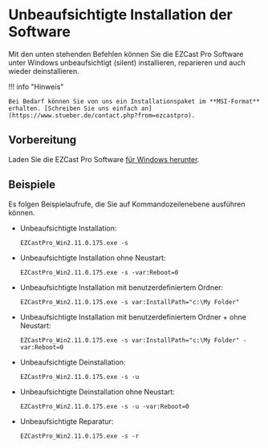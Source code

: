 # Unbeaufsichtigte Installation der Software

Mit den unten stehenden Befehlen können Sie die EZCast Pro Software unter Windows unbeaufsichtigt (silent) installieren, reparieren und auch wieder deinstallieren.

!!! info "Hinweis"

    Bei Bedarf können Sie von uns ein Installationspaket im **MSI-Format** erhalten. [Schreiben Sie uns einfach an](https://www.stueber.de/contact.php?from=ezcastpro).
	
## Vorbereitung

Laden Sie die EZCast Pro Software [für Windows herunter](https://ezcast-pro.com/download/ezcastpro-app/windows/).

## Beispiele

Es folgen Beispielaufrufe, die Sie auf Kommandozeilenebene ausführen können.

+ Unbeaufsichtigte Installation:
 
    ```
    EZCastPro_Win2.11.0.175.exe -s
    ```

+ Unbeaufsichtigte Installation ohne Neustart:

    ```
    EZCastPro_Win2.11.0.175.exe -s -var:Reboot=0
    ```

+ Unbeaufsichtigte Installation mit benutzerdefiniertem Ordner:

    ```
    EZCastPro_Win2.11.0.175.exe -s var:InstallPath="c:\My Folder"
    ```

+ Unbeaufsichtigte Installation mit benutzerdefiniertem Ordner + ohne Neustart:

    ```
    EZCastPro_Win2.11.0.175.exe -s var:InstallPath="c:\My Folder" -var:Reboot=0
    ```

+ Unbeaufsichtigte Deinstallation:

    ```
    EZCastPro_Win2.11.0.175.exe -s -u
    ```

+ Unbeaufsichtigte Deinstallation ohne Neustart:

    ```
    EZCastPro_Win2.11.0.175.exe -s -u -var:Reboot=0
    ```

+ Unbeaufsichtigte Reparatur:

    ```
    EZCastPro_Win2.11.0.175.exe -s -r
    ```